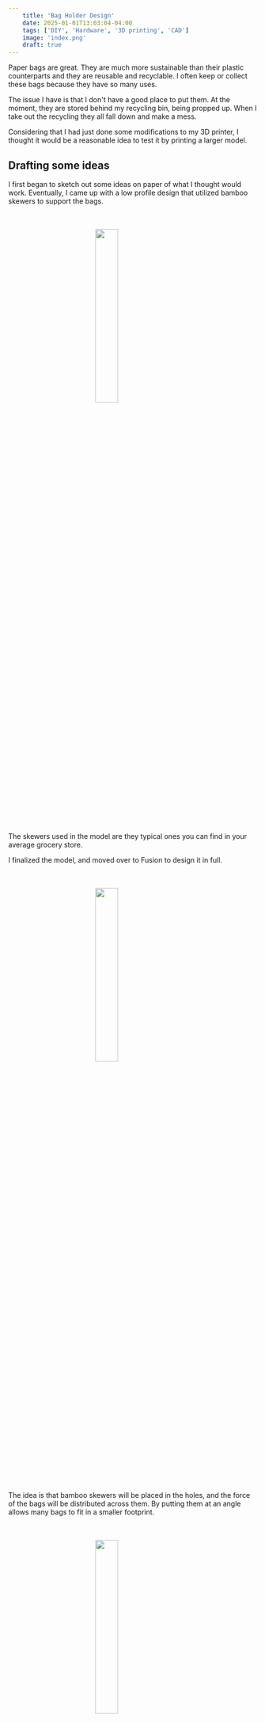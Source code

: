 ```yaml
---
    title: 'Bag Holder Design'
    date: 2025-01-01T13:03:04-04:00
    tags: ['DIY', 'Hardware', '3D printing', 'CAD']
    image: 'index.png'
    draft: true
---
```


Paper bags are great. They are much more sustainable than their plastic counterparts and they are reusable and recyclable. I often keep or collect these bags because they have so many uses. 

The issue I have is that I don't have a good place to put them. At the moment, they are stored behind my recycling bin, being propped up. When I take out the recycling they all fall down and make a mess. 

Considering that I had just done some modifications to my 3D printer, I thought it would be a reasonable idea to test it by printing a larger model.

## Drafting some ideas

I first began to sketch out some ideas on paper of what I thought would work. Eventually, I came up with a low profile design that utilized bamboo skewers to support the bags.

<br>

<div>
<br><img onclick="window.location.href=this.src;" style="display: block; margin-left: auto; margin-right: auto; width: 30%;" src="/posts/diy-bag-holder/sketch.png"/></img><br>    
</div>

<br>

The skewers used in the model are they typical ones you can find in your average grocery store.

I finalized the model, and moved over to Fusion to design it in full.

<br>

<div>
<br><img onclick="window.location.href=this.src;" style="display: block; margin-left: auto; margin-right: auto; width: 30%;" src="/posts/diy-bag-holder/cad.png"/></img><br>    
</div>

<br>

The idea is that bamboo skewers will be placed in the holes, and the force of the bags will be distributed across them. By putting them at an angle allows many bags to fit in a smaller footprint.


<br>

<div>
<br><img onclick="window.location.href=this.src;" style="display: block; margin-left: auto; margin-right: auto; width: 30%;" src="/posts/diy-bag-holder/final.png"/></img><br>    
</div>

<br>
